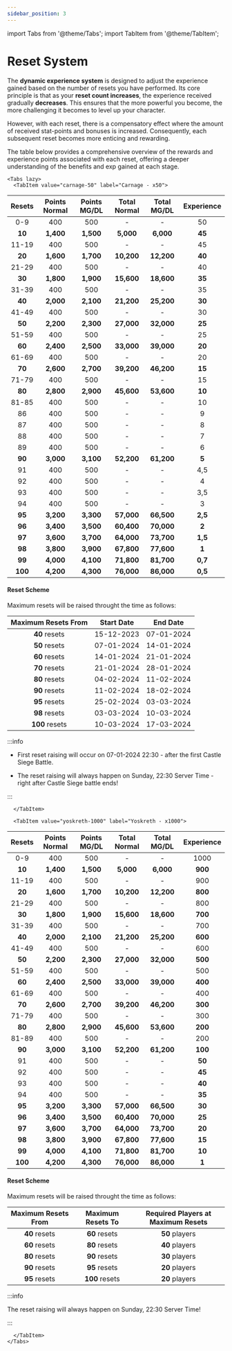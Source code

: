 ```yaml
---
sidebar_position: 3
---
```


import Tabs from '@theme/Tabs';
import TabItem from '@theme/TabItem';

# Reset System

The **dynamic experience system** is designed to adjust the experience gained based on the number of resets you have performed. Its core principle is that as your **reset count increases**, the experience received gradually **decreases**. This ensures that the more powerful you become, the more challenging it becomes to level up your character.

However, with each reset, there is a compensatory effect where the amount of received stat-points and bonuses is increased. Consequently, each subsequent reset becomes more enticing and rewarding.

The table below provides a comprehensive overview of the rewards and experience points associated with each reset, offering a deeper understanding of the benefits and exp gained at each stage.

```mdx-code-block
<Tabs lazy>
  <TabItem value="carnage-50" label="Carnage - x50">
```

| Resets  | Points Normal | Points MG/DL | Total Normal | Total MG/DL | Experience |
| :-----: | :-----------: | :----------: | :----------: | :---------: | :--------: |
|   0-9   |      400      |     500      |      -       |      -      |     50     |
| **10**  |   **1,400**   |  **1,500**   |  **5,000**   |  **6,000**  |   **45**   |
|  11-19  |      400      |     500      |      -       |      -      |     45     |
| **20**  |   **1,600**   |  **1,700**   |  **10,200**  | **12,200**  |   **40**   |
|  21-29  |      400      |     500      |      -       |      -      |     40     |
| **30**  |   **1,800**   |  **1,900**   |  **15,600**  | **18,600**  |   **35**   |
|  31-39  |      400      |     500      |      -       |      -      |     35     |
| **40**  |   **2,000**   |  **2,100**   |  **21,200**  | **25,200**  |   **30**   |
|  41-49  |      400      |     500      |      -       |      -      |     30     |
| **50**  |   **2,200**   |  **2,300**   |  **27,000**  | **32,000**  |   **25**   |
|  51-59  |      400      |     500      |      -       |      -      |     25     |
| **60**  |   **2,400**   |  **2,500**   |  **33,000**  | **39,000**  |   **20**   |
|  61-69  |      400      |     500      |      -       |      -      |     20     |
| **70**  |   **2,600**   |  **2,700**   |  **39,200**  | **46,200**  |   **15**   |
|  71-79  |      400      |     500      |      -       |      -      |     15     |
| **80**  |   **2,800**   |  **2,900**   |  **45,600**  | **53,600**  |   **10**   |
|  81-85  |      400      |     500      |      -       |      -      |     10     |
|   86    |      400      |     500      |      -       |      -      |     9      |
|   87    |      400      |     500      |      -       |      -      |     8      |
|   88    |      400      |     500      |      -       |      -      |     7      |
|   89    |      400      |     500      |      -       |      -      |     6      |
| **90**  |   **3,000**   |  **3,100**   |  **52,200**  | **61,200**  |   **5**    |
|   91    |      400      |     500      |      -       |      -      |    4,5     |
|   92    |      400      |     500      |      -       |      -      |     4      |
|   93    |      400      |     500      |      -       |      -      |    3,5     |
|   94    |      400      |     500      |      -       |      -      |     3      |
| **95**  |   **3,200**   |  **3,300**   |  **57,000**  | **66,500**  |  **2,5**   |
| **96**  |   **3,400**   |  **3,500**   |  **60,400**  | **70,000**  |   **2**    |
| **97**  |   **3,600**   |  **3,700**   |  **64,000**  | **73,700**  |  **1,5**   |
| **98**  |   **3,800**   |  **3,900**   |  **67,800**  | **77,600**  |   **1**    |
| **99**  |   **4,000**   |  **4,100**   |  **71,800**  | **81,700**  |  **0,7**   |
| **100** |   **4,200**   |  **4,300**   |  **76,000**  | **86,000**  |  **0,5**   |

#### Reset Scheme

Maximum resets will be raised throught the time as follows:

| Maximum Resets **From** | Start Date |  End Date  |
| :---------------------: | :--------: | :--------: |
|      **40** resets      | 15-12-2023 | 07-01-2024 |
|      **50** resets      | 07-01-2024 | 14-01-2024 |
|      **60** resets      | 14-01-2024 | 21-01-2024 |
|      **70** resets      | 21-01-2024 | 28-01-2024 |
|      **80** resets      | 04-02-2024 | 11-02-2024 |
|      **90** resets      | 11-02-2024 | 18-02-2024 |
|      **95** resets      | 25-02-2024 | 03-03-2024 |
|      **98** resets      | 03-03-2024 | 10-03-2024 |
|     **100** resets      | 10-03-2024 | 17-03-2024 |

:::info

- First reset raising will occur on 07-01-2024 22:30 - after the first Castle Siege Battle.

- The reset raising will always happen on Sunday, 22:30 Server Time - right after Castle Siege battle ends!

:::

```mdx-code-block
  </TabItem>

  <TabItem value="yoskreth-1000" label="Yoskreth - x1000">
```

| Resets  | Points Normal | Points MG/DL | Total Normal | Total MG/DL | Experience |
| :-----: | :-----------: | :----------: | :----------: | :---------: | :--------: |
|   0-9   |      400      |     500      |      -       |      -      |    1000    |
| **10**  |   **1,400**   |  **1,500**   |  **5,000**   |  **6,000**  |  **900**   |
|  11-19  |      400      |     500      |      -       |      -      |    900     |
| **20**  |   **1,600**   |  **1,700**   |  **10,200**  | **12,200**  |  **800**   |
|  21-29  |      400      |     500      |      -       |      -      |    800     |
| **30**  |   **1,800**   |  **1,900**   |  **15,600**  | **18,600**  |  **700**   |
|  31-39  |      400      |     500      |      -       |      -      |    700     |
| **40**  |   **2,000**   |  **2,100**   |  **21,200**  | **25,200**  |  **600**   |
|  41-49  |      400      |     500      |      -       |      -      |    600     |
| **50**  |   **2,200**   |  **2,300**   |  **27,000**  | **32,000**  |  **500**   |
|  51-59  |      400      |     500      |      -       |      -      |    500     |
| **60**  |   **2,400**   |  **2,500**   |  **33,000**  | **39,000**  |  **400**   |
|  61-69  |      400      |     500      |      -       |      -      |    400     |
| **70**  |   **2,600**   |  **2,700**   |  **39,200**  | **46,200**  |  **300**   |
|  71-79  |      400      |     500      |      -       |      -      |    300     |
| **80**  |   **2,800**   |  **2,900**   |  **45,600**  | **53,600**  |  **200**   |
|  81-89  |      400      |     500      |      -       |      -      |    200     |
| **90**  |   **3,000**   |  **3,100**   |  **52,200**  | **61,200**  |  **100**   |
|   91    |      400      |     500      |      -       |      -      |   **50**   |
|   92    |      400      |     500      |      -       |      -      |   **45**   |
|   93    |      400      |     500      |      -       |      -      |   **40**   |
|   94    |      400      |     500      |      -       |      -      |   **35**   |
| **95**  |   **3,200**   |  **3,300**   |  **57,000**  | **66,500**  |   **30**   |
| **96**  |   **3,400**   |  **3,500**   |  **60,400**  | **70,000**  |   **25**   |
| **97**  |   **3,600**   |  **3,700**   |  **64,000**  | **73,700**  |   **20**   |
| **98**  |   **3,800**   |  **3,900**   |  **67,800**  | **77,600**  |   **15**   |
| **99**  |   **4,000**   |  **4,100**   |  **71,800**  | **81,700**  |   **10**   |
| **100** |   **4,200**   |  **4,300**   |  **76,000**  | **86,000**  |   **1**    |

#### Reset Scheme

Maximum resets will be raised throught the time as follows:

| Maximum Resets **From** | Maximum Resets **To** | Required Players at Maximum Resets |
| :---------------------: | :-------------------: | :--------------------------------: |
|      **40** resets      |     **60** resets     |           **50** players           |
|      **60** resets      |     **80** resets     |           **40** players           |
|      **80** resets      |     **90** resets     |           **30** players           |
|      **90** resets      |     **95** resets     |           **20** players           |
|      **95** resets      |    **100** resets     |           **20** players           |

:::info

The reset raising will always happen on Sunday, 22:30 Server Time!

:::

```mdx-code-block
  </TabItem>
</Tabs>
```
